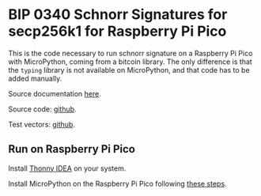 # BIP 0340 Schnorr Signatures for secp256k1 for Raspberry Pi Pico

This is the code necessary to run schnorr signature on a Raspberry Pi Pico with MicroPython, coming from a bitcoin library. The only difference is that the `typing` library is not available on MicroPython, and that code has to be added manually. 

Source documentation [here](https://github.com/bitcoin/bips/blob/master/bip-0340.mediawiki#signing). 

Source code: [github](https://github.com/bitcoin/bips/blob/master/bip-0340/reference.py).

Test vectors: [github](https://github.com/bitcoin/bips/blob/master/bip-0340/test-vectors.csv).

## Run on Raspberry Pi Pico

Install [Thonny IDEA](https://thonny.org/) on your system.

Install MicroPython on the Raspberry Pi Pico following [these steps](https://www.raspberrypi.com/documentation/microcontrollers/micropython.html). 